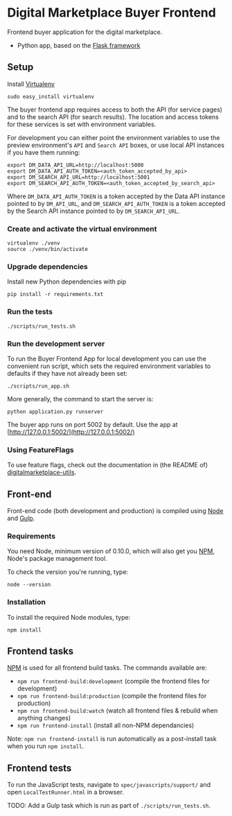 # Digital Marketplace Buyer Frontend

Frontend buyer application for the digital marketplace.

- Python app, based on the [Flask framework](http://flask.pocoo.org/)

## Setup

Install [Virtualenv](https://virtualenv.pypa.io/en/latest/)

```
sudo easy_install virtualenv
```

The buyer frontend app requires access to both the API (for service pages) and
to the search API (for search results). The location and access tokens for 
these services is set with environment variables.


For development you can either point the environment variables to use the 
preview environment's `API` and `Search API` boxes, or use local API instances if 
you have them running:

```
export DM_DATA_API_URL=http://localhost:5000
export DM_DATA_API_AUTH_TOKEN=<auth_token_accepted_by_api>
export DM_SEARCH_API_URL=http://localhost:5001
export DM_SEARCH_API_AUTH_TOKEN=<auth_token_accepted_by_search_api>
```

Where `DM_DATA_API_AUTH_TOKEN` is a token accepted by the Data API 
instance pointed to by `DM_API_URL`, and `DM_SEARCH_API_AUTH_TOKEN` 
is a token accepted by the Search API instance pointed to by `DM_SEARCH_API_URL`.

### Create and activate the virtual environment

```
virtualenv ./venv
source ./venv/bin/activate
```

### Upgrade dependencies

Install new Python dependencies with pip

```pip install -r requirements.txt```

### Run the tests

```
./scripts/run_tests.sh
```

### Run the development server

To run the Buyer Frontend App for local development you can use the convenient run 
script, which sets the required environment variables to defaults if they have
not already been set:

```
./scripts/run_app.sh
```

More generally, the command to start the server is:
```
python application.py runserver
```

The buyer app runs on port 5002 by default. Use the app at [http://127.0.0.1:5002/](http://127.0.0.1:5002/)

### Using FeatureFlags

To use feature flags, check out the documentation in (the README of)
[digitalmarketplace-utils](https://github.com/alphagov/digitalmarketplace-utils#using-featureflags).

## Front-end

Front-end code (both development and production) is compiled using [Node](http://nodejs.org/) and [Gulp](http://gulpjs.com/).

### Requirements

You need Node, minimum version of 0.10.0, which will also get you [NPM](npmjs.org), Node's package management tool. 

To check the version you're running, type:

```
node --version
```

### Installation

To install the required Node modules, type:

```
npm install
```

## Frontend tasks

[NPM](https://www.npmjs.org/) is used for all frontend build tasks. The commands available are:

- `npm run frontend-build:development` (compile the frontend files for development)
- `npm run frontend-build:production` (compile the frontend files for production)
- `npm run frontend-build:watch` (watch all frontend files & rebuild when anything changes)
- `npm run frontend-install` (install all non-NPM dependancies)

Note: `npm run frontend-install` is run automatically as a post-install task when you run `npm install`.

## Frontend tests

To run the JavaScript tests, navigate to `spec/javascripts/support/` and open `LocalTestRunner.html` in a browser.

TODO: Add a Gulp task which is run as part of `./scripts/run_tests.sh`.
